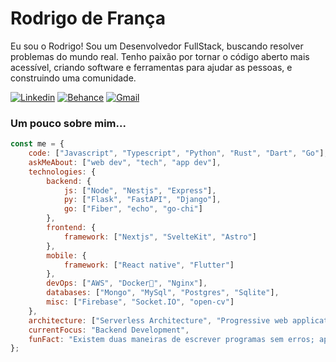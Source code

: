<!-- Greeting -->
# Rodrigo de França

<!--Introduction -->
Eu sou o Rodrigo! Sou um Desenvolvedor FullStack, buscando resolver problemas do mundo real. Tenho paixão por tornar o código aberto mais acessível, criando software e ferramentas para ajudar as pessoas, e construindo uma comunidade.
<br>

<!-- Your badges -->
[![Linkedin](https://img.shields.io/badge/-Rodrigo_França-blue?style=flat&logo=Linkedin&logoColor=white)](https://www.linkedin.com/in/rofran)
[![Behance](https://img.shields.io/badge/-Rodrigo_França-191919?style=flat&labelColor=191919&logo=behance&logoColor=white)](https://www.behance.net/rofran)
[![Gmail](https://img.shields.io/badge/-howdrigo.fr-c14438?style=flat&logo=Gmail&logoColor=white)](mailto:howdrigo.fr@gmail.com)

### Um pouco sobre mim...

```javascript
const me = {
    code: ["Javascript", "Typescript", "Python", "Rust", "Dart", "Go"],
    askMeAbout: ["web dev", "tech", "app dev"],
    technologies: {
        backend: {
            js: ["Node", "Nestjs", "Express"],
            py: ["Flask", "FastAPI", "Django"],
            go: ["Fiber", "echo", "go-chi"]
        },
        frontend: {
            framework: ["Nextjs", "SvelteKit", "Astro"]
        },
        mobile: {
            framework: ["React native", "Flutter"]
        },
        devOps: ["AWS", "Docker🐳", "Nginx"],
        databases: ["Mongo", "MySql", "Postgres", "Sqlite"],
        misc: ["Firebase", "Socket.IO", "open-cv"]
    },
    architecture: ["Serverless Architecture", "Progressive web applications", "Single page applications"],
    currentFocus: "Backend Development",
    funFact: "Existem duas maneiras de escrever programas sem erros; apenas a terceira funciona."
};
```
